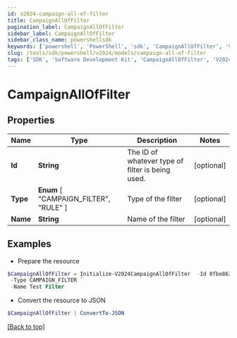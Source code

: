 ```yaml
---
id: v2024-campaign-all-of-filter
title: CampaignAllOfFilter
pagination_label: CampaignAllOfFilter
sidebar_label: CampaignAllOfFilter
sidebar_class_name: powershellsdk
keywords: ['powershell', 'PowerShell', 'sdk', 'CampaignAllOfFilter', 'V2024CampaignAllOfFilter'] 
slug: /tools/sdk/powershell/v2024/models/campaign-all-of-filter
tags: ['SDK', 'Software Development Kit', 'CampaignAllOfFilter', 'V2024CampaignAllOfFilter']
---
```



# CampaignAllOfFilter

## Properties

Name | Type | Description | Notes
------------ | ------------- | ------------- | -------------
**Id** | **String** | The ID of whatever type of filter is being used. | [optional] 
**Type** |  **Enum** [  "CAMPAIGN_FILTER",    "RULE" ] | Type of the filter | [optional] 
**Name** | **String** | Name of the filter | [optional] 

## Examples

- Prepare the resource
```powershell
$CampaignAllOfFilter = Initialize-V2024CampaignAllOfFilter  -Id 0fbe863c063c4c88a35fd7f17e8a3df5 `
 -Type CAMPAIGN_FILTER `
 -Name Test Filter
```

- Convert the resource to JSON
```powershell
$CampaignAllOfFilter | ConvertTo-JSON
```


[[Back to top]](#) 

